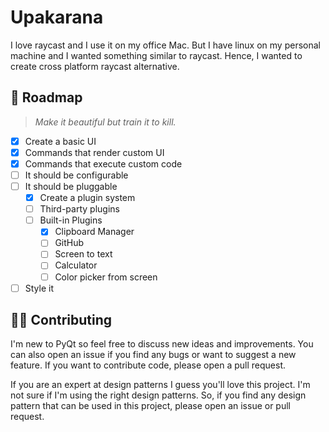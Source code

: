 # Upakarana

I love raycast and I use it on my office Mac. But I have linux on my personal machine and I wanted something similar to raycast. Hence, I wanted to create cross platform raycast alternative.

## 🎯 Roadmap

> _Make it beautiful but train it to kill._

- [x] Create a basic UI
- [x] Commands that render custom UI
- [x] Commands that execute custom code
- [ ] It should be configurable
- [ ] It should be pluggable
  - [x] Create a plugin system
  - [ ] Third-party plugins
  - [ ] Built-in Plugins
    - [x] Clipboard Manager
    - [ ] GitHub
    - [ ] Screen to text
    - [ ] Calculator
    - [ ] Color picker from screen
- [ ] Style it

## 🤝🏻 Contributing

I'm new to PyQt so feel free to discuss new ideas and improvements. You can also open an issue if you find any bugs or want to suggest a new feature. If you want to contribute code, please open a pull request.

If you are an expert at design patterns I guess you'll love this project. I'm not sure if I'm using the right design patterns. So, if you find any design pattern that can be used in this project, please open an issue or pull request.
